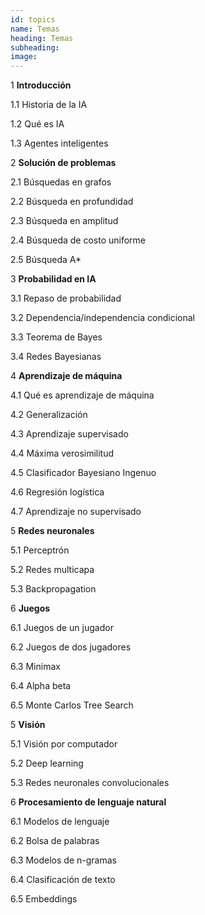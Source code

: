 ```yaml
---
id: topics
name: Temas
heading: Temas
subheading: 
image: 
---
```


1 **Introducción**

1.1 Historia de la IA

1.2 Qué es IA

1.3 Agentes inteligentes

2 **Solución de problemas**

2.1 Búsquedas en grafos

2.2 Búsqueda en profundidad 

2.3 Búsqueda en amplitud

2.4 Búsqueda de costo uniforme

2.5 Búsqueda A*

3 **Probabilidad en IA**

3.1 Repaso de probabilidad

3.2 Dependencia/independencia condicional

3.3 Teorema de Bayes

3.4 Redes Bayesianas

4 **Aprendizaje de máquina**

4.1 Qué es aprendizaje de máquina

4.2 Generalización

4.3 Aprendizaje supervisado

4.4 Máxima verosimilitud

4.5 Clasificador Bayesiano Ingenuo

4.6 Regresión logística

4.7 Aprendizaje no supervisado

5 **Redes neuronales**

5.1 Perceptrón

5.2 Redes multicapa

5.3 Backpropagation

6 **Juegos**

6.1 Juegos de un jugador

6.2 Juegos de dos jugadores

6.3 Minimax

6.4 Alpha beta

6.5 Monte Carlos Tree Search

5 **Visión**

5.1 Visión por computador

5.2 Deep learning

5.3 Redes neuronales convolucionales

6 **Procesamiento de lenguaje natural**

6.1 Modelos de lenguaje

6.2 Bolsa de palabras

6.3 Modelos de n-gramas

6.4 Clasificación de texto

6.5 Embeddings

